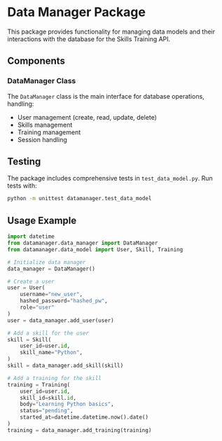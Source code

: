 # Data Manager Package

This package provides functionality for managing data models and their interactions with the database for the Skills
Training API.

## Components

### DataManager Class

The `DataManager` class is the main interface for database operations, handling:

- User management (create, read, update, delete)
- Skills management
- Training management
- Session handling

## Testing

The package includes comprehensive tests in `test_data_model.py`. Run tests with:

```bash
python -m unittest datamanager.test_data_model
```

## Usage Example

```python
import datetime
from datamanager.data_manager import DataManager
from datamanager.data_model import User, Skill, Training

# Initialize data manager
data_manager = DataManager()

# Create a user
user = User(
    username="new_user",
    hashed_password="hashed_pw",
    role="user"
)
user = data_manager.add_user(user)

# Add a skill for the user
skill = Skill(
    user_id=user.id,
    skill_name="Python",
)
skill = data_manager.add_skill(skill)

# Add a training for the skill
training = Training(
    user_id=user.id,
    skill_id=skill.id,
    body="Learning Python basics",
    status="pending",
    started_at=datetime.datetime.now().date()
)
training = data_manager.add_training(training)
```
